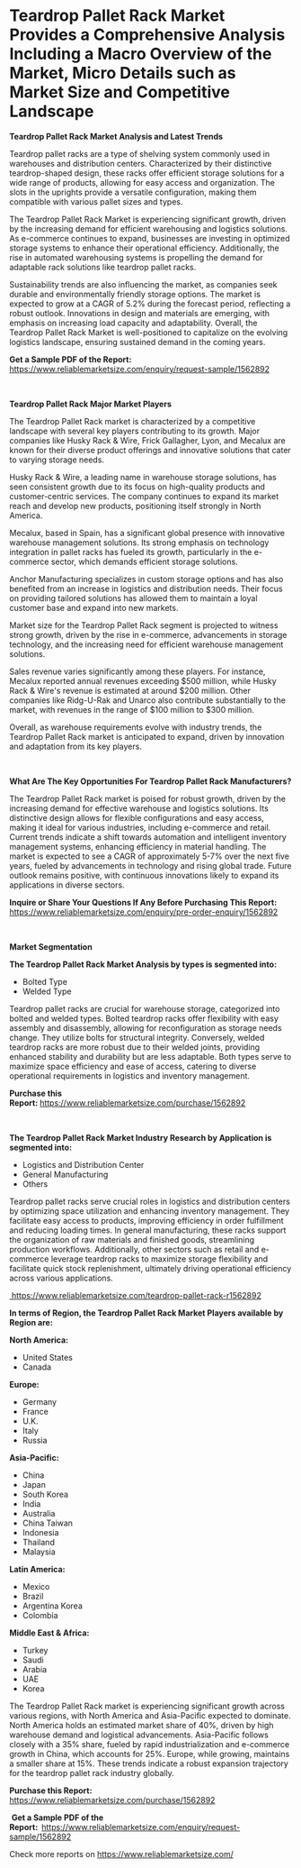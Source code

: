 <p><h1>Teardrop Pallet Rack Market Provides a Comprehensive Analysis Including a Macro Overview of the Market, Micro Details such as Market Size and Competitive Landscape</h1></p><p><strong>Teardrop Pallet Rack Market Analysis and Latest Trends</strong></p>
<p><p>Teardrop pallet racks are a type of shelving system commonly used in warehouses and distribution centers. Characterized by their distinctive teardrop-shaped design, these racks offer efficient storage solutions for a wide range of products, allowing for easy access and organization. The slots in the uprights provide a versatile configuration, making them compatible with various pallet sizes and types.</p><p>The Teardrop Pallet Rack Market is experiencing significant growth, driven by the increasing demand for efficient warehousing and logistics solutions. As e-commerce continues to expand, businesses are investing in optimized storage systems to enhance their operational efficiency. Additionally, the rise in automated warehousing systems is propelling the demand for adaptable rack solutions like teardrop pallet racks. </p><p>Sustainability trends are also influencing the market, as companies seek durable and environmentally friendly storage options. The market is expected to grow at a CAGR of 5.2% during the forecast period, reflecting a robust outlook. Innovations in design and materials are emerging, with emphasis on increasing load capacity and adaptability. Overall, the Teardrop Pallet Rack Market is well-positioned to capitalize on the evolving logistics landscape, ensuring sustained demand in the coming years.</p></p>
<p><strong>Get a Sample PDF of the Report:&nbsp;</strong> <a href="https://www.reliablemarketsize.com/enquiry/request-sample/1562892?utm_campaign=3544&utm_medium=2&utm_source=Github&utm_content=ia&utm_term=08042025&utm_id=teardrop-pallet-rack">https://www.reliablemarketsize.com/enquiry/request-sample/1562892</a></p>
<p>&nbsp;</p>
<p><strong>Teardrop Pallet Rack Major Market Players</strong></p>
<p><p>The Teardrop Pallet Rack market is characterized by a competitive landscape with several key players contributing to its growth. Major companies like Husky Rack & Wire, Frick Gallagher, Lyon, and Mecalux are known for their diverse product offerings and innovative solutions that cater to varying storage needs.</p><p>Husky Rack & Wire, a leading name in warehouse storage solutions, has seen consistent growth due to its focus on high-quality products and customer-centric services. The company continues to expand its market reach and develop new products, positioning itself strongly in North America.</p><p>Mecalux, based in Spain, has a significant global presence with innovative warehouse management solutions. Its strong emphasis on technology integration in pallet racks has fueled its growth, particularly in the e-commerce sector, which demands efficient storage solutions.</p><p>Anchor Manufacturing specializes in custom storage options and has also benefited from an increase in logistics and distribution needs. Their focus on providing tailored solutions has allowed them to maintain a loyal customer base and expand into new markets.</p><p>Market size for the Teardrop Pallet Rack segment is projected to witness strong growth, driven by the rise in e-commerce, advancements in storage technology, and the increasing need for efficient warehouse management solutions.</p><p>Sales revenue varies significantly among these players. For instance, Mecalux reported annual revenues exceeding $500 million, while Husky Rack & Wire's revenue is estimated at around $200 million. Other companies like Ridg-U-Rak and Unarco also contribute substantially to the market, with revenues in the range of $100 million to $300 million.</p><p>Overall, as warehouse requirements evolve with industry trends, the Teardrop Pallet Rack market is anticipated to expand, driven by innovation and adaptation from its key players.</p></p>
<p>&nbsp;</p>
<p><strong>What Are The Key Opportunities For Teardrop Pallet Rack Manufacturers?</strong></p>
<p><p>The Teardrop Pallet Rack market is poised for robust growth, driven by the increasing demand for effective warehouse and logistics solutions. Its distinctive design allows for flexible configurations and easy access, making it ideal for various industries, including e-commerce and retail. Current trends indicate a shift towards automation and intelligent inventory management systems, enhancing efficiency in material handling. The market is expected to see a CAGR of approximately 5-7% over the next five years, fueled by advancements in technology and rising global trade. Future outlook remains positive, with continuous innovations likely to expand its applications in diverse sectors.</p></p>
<p><strong>Inquire or Share Your Questions If Any Before Purchasing This Report:</strong> <a href="https://www.reliablemarketsize.com/enquiry/pre-order-enquiry/1562892?utm_campaign=3544&utm_medium=2&utm_source=Github&utm_content=ia&utm_term=08042025&utm_id=teardrop-pallet-rack">https://www.reliablemarketsize.com/enquiry/pre-order-enquiry/1562892</a></p>
<p>&nbsp;</p>
<p><strong>Market Segmentation</strong></p>
<p><strong>The Teardrop Pallet Rack Market Analysis by types is segmented into:</strong></p>
<p><ul><li>Bolted Type</li><li>Welded Type</li></ul></p>
<p><p>Teardrop pallet racks are crucial for warehouse storage, categorized into bolted and welded types. Bolted teardrop racks offer flexibility with easy assembly and disassembly, allowing for reconfiguration as storage needs change. They utilize bolts for structural integrity. Conversely, welded teardrop racks are more robust due to their welded joints, providing enhanced stability and durability but are less adaptable. Both types serve to maximize space efficiency and ease of access, catering to diverse operational requirements in logistics and inventory management.</p></p>
<p><strong>Purchase this Report:&nbsp;</strong><a href="https://www.reliablemarketsize.com/purchase/1562892?utm_campaign=3544&utm_medium=2&utm_source=Github&utm_content=ia&utm_term=08042025&utm_id=teardrop-pallet-rack">https://www.reliablemarketsize.com/purchase/1562892</a></p>
<p>&nbsp;</p>
<p><strong>The Teardrop Pallet Rack Market Industry Research by Application is segmented into:</strong></p>
<p><ul><li>Logistics and Distribution Center</li><li>General Manufacturing</li><li>Others</li></ul></p>
<p><p>Teardrop pallet racks serve crucial roles in logistics and distribution centers by optimizing space utilization and enhancing inventory management. They facilitate easy access to products, improving efficiency in order fulfillment and reducing loading times. In general manufacturing, these racks support the organization of raw materials and finished goods, streamlining production workflows. Additionally, other sectors such as retail and e-commerce leverage teardrop racks to maximize storage flexibility and facilitate quick stock replenishment, ultimately driving operational efficiency across various applications.</p></p>
<p><a href="https://www.reliablemarketsize.com/teardrop-pallet-rack-r1562892?utm_campaign=3544&utm_medium=2&utm_source=Github&utm_content=ia&utm_term=08042025&utm_id=teardrop-pallet-rack">&nbsp;https://www.reliablemarketsize.com/teardrop-pallet-rack-r1562892</a></p>
<p><strong>In terms of Region, the Teardrop Pallet Rack Market Players available by Region are:</strong></p>
<p>
    <p> <strong> North America: </strong>
        <ul>
            <li>United States</li>
            <li>Canada</li>
        </ul>
        </p> 
    <p> <strong> Europe: </strong>
        <ul>
            <li>Germany</li>
            <li>France</li>
            <li>U.K.</li>
            <li>Italy</li>
            <li>Russia</li>
        </ul>
        </p> 
    <p> <strong> Asia-Pacific: </strong>
        <ul>
            <li>China</li>
            <li>Japan</li>
            <li>South Korea</li>
            <li>India</li>
            <li>Australia</li>
            <li>China Taiwan</li>
            <li>Indonesia</li>
            <li>Thailand</li>
            <li>Malaysia</li>
        </ul>
        </p> 
    <p> <strong> Latin America: </strong>
        <ul>
            <li>Mexico</li>
            <li>Brazil</li>
            <li>Argentina Korea</li>
            <li>Colombia</li>
        </ul>
        </p> 
    <p> <strong> Middle East & Africa: </strong>
        <ul>
            <li>Turkey</li>
            <li>Saudi</li>
            <li>Arabia</li>
            <li>UAE</li>
            <li>Korea</li>
        </ul>
    </p>
    </p>
<p><p>The Teardrop Pallet Rack market is experiencing significant growth across various regions, with North America and Asia-Pacific expected to dominate. North America holds an estimated market share of 40%, driven by high warehouse demand and logistical advancements. Asia-Pacific follows closely with a 35% share, fueled by rapid industrialization and e-commerce growth in China, which accounts for 25%. Europe, while growing, maintains a smaller share at 15%. These trends indicate a robust expansion trajectory for the teardrop pallet rack industry globally.</p></p>
<p><strong>Purchase this Report: </strong><a href="https://www.reliablemarketsize.com/purchase/1562892?utm_campaign=3544&utm_medium=2&utm_source=Github&utm_content=ia&utm_term=08042025&utm_id=teardrop-pallet-rack">https://www.reliablemarketsize.com/purchase/1562892</a></p>
<p>&nbsp;<strong>Get a Sample PDF of the Report:&nbsp;&nbsp;</strong><a href="https://www.reliablemarketsize.com/enquiry/request-sample/1562892?utm_campaign=3544&utm_medium=2&utm_source=Github&utm_content=ia&utm_term=08042025&utm_id=teardrop-pallet-rack">https://www.reliablemarketsize.com/enquiry/request-sample/1562892</a></p>
<p><strong></strong></p>
<p>Check more reports on <a href="https://www.reliablemarketsize.com/?utm_campaign=3544&utm_medium=2&utm_source=Github&utm_content=ia&utm_term=08042025&utm_id=teardrop-pallet-rack">https://www.reliablemarketsize.com/</a></p>